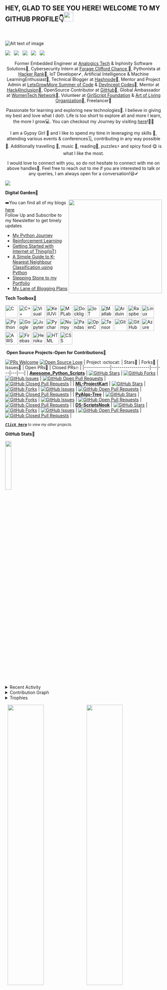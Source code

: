 <!---
Please consider starring the repo if you find this useful in any manner
or use it. It helps me a lot.
-->

<h2>HEY, GLAD TO SEE YOU HERE! WELCOME TO MY GITHUB PROFILE👇<img src="https://raw.githubusercontent.com/MartinHeinz/MartinHeinz/master/wave.gif" width="30px"></h2><br>

![Alt text of image](<https://github.com/prathimacode-hub/prathimacode-hub/blob/main/Prathima%20Kadari's%20Cover.png>)

<a href="https://www.linkedin.com/in/prathima-kadari/"><img src="https://img.shields.io/badge/LinkedIn-0077B5?style=for-the-badge&logo=linkedin&logoColor=white"></img></a>&nbsp;&nbsp; <a href="https://twitter.com/prathimak88"><img src="https://img.shields.io/badge/Twitter-1DA1F2?style=for-the-badge&logo=twitter&logoColor=white"></img></a>&nbsp;&nbsp; <a href="https://github.com/prathimacode-hub"><img src="https://img.shields.io/badge/GitHub-100000?style=for-the-badge&logo=github&logoColor=white"></img></a>&nbsp;&nbsp; <a href="https://prathimakadari.hashnode.dev/"><img src="https://img.shields.io/badge/Hashnode-2962FF?style=for-the-badge&logo=hashnode&logoColor=white"></img></a>&nbsp;&nbsp; <a href="https://stackoverflow.com/users/16268592/prathima-kadari?tab=profile"><img src="https://img.shields.io/badge/Stack_Overflow-FE7A16?style=for-the-badge&logo=stack-overflow&logoColor=white"></img></a>&nbsp;&nbsp; 

 
<p align="center">Former Embedded Engineer at <a href="http://www.analogicgroup.com/">Analogics Tech</a> & Inphinity Software Solutions🔐, Cybersecurity Intern at <a href="https://www.theforage.com/show-firm-programs/qbcPPWhE6mhQeKgdy/Clifford-Chance?ref=u4BF3Y2hiBAAffSg9">Forage Clifford Chance </a>🍁, Pythonista at <a href="https://www.hackerrank.com/">Hacker Rank</a>🤳, IoT Developer✔, Artificial Intelligence & Machine LearningEnthusiast🔭, Technical Blogger at <a href="https://prathimakadari.hashnode.dev/">Hashnode</a>🚩, Mentor and Project Admin at <a href="https://letsgrowmore.in/soc/">LetsGrowMore Summer of Code</a> & <a href="https://devincept.codes/contribute.html">DevIncept Codes</a>🎇, Mentor at <a href="https://hackmakers.com/">Hack4Inclusion</a>📍, OpenSource Contributor at <a href="https://github.com/prathimacode-hub">GitHub</a>🚀, Global Ambassador at <a href="https://www.womentech.net/about/womentech-membership?join=MzkwMjE=">WomenTech Network</a>👑, Volunteer at <a href="https://www.girlscript.tech/home">GirlScript Foundation</a> & <a href="https://www.artofliving.org/in-en">Art of Living Organization</a>🙌, Freelancer👯</a></p>

<p align="center">Passionate for learning and exploring new technologies💭. I believe in giving my best and love what I do🤓. Life is too short to explore all and more I learn, the more I grow💻. You can checkout my Journey by visiting <a href="https://www.linkedin.com/in/prathima-kadari/">here</a>!🙋‍♀️</p>

<p align="center">I am a Gypsy Girl 💖 and I like to spend my time in leveraging my skills 💪, attending various events & conferences🗓️, contributing in any way possible🌟. Additionally travelling 🧳, music 🎼, reading📖, puzzles⚡ and spicy food 😋 is what I like the most.</p>

<p align="center">I would love to connect with you, so do not hesitate to connect with me on above handles🤝. Feel free to reach out to me if you are interested to talk or any queries, I am always open for a conversation!😃✔
 

<!--Trap--:)-->
<a href="https://github.com/404"><img src="https://user-images.githubusercontent.com/73097560/115834477-dbab4500-a447-11eb-908a-139a6edaec5c.gif"></a>

 
**Digital Garden🌱**<br>

<img align='right' src='https://github.com/prathimacode-hub/prathimacode-hub/blob/main/Profile/My%20Octocat.gif' width='300"'>

➡️You can find all of my blogs [here](https://prathimakadari.hashnode.dev/)<br>
Follow Up and Subscribe to my Newsletter to get timely updates

- [My Python Journey](https://prathimakadari.hashnode.dev/my-python-learning-experience)
- [Reinforcement Learning](https://www.analyticsvidhya.com/blog/2021/02/introduction-to-reinforcement-learning-for-beginners/)
- [Getting Started with Internet of Thing(IoT)](https://prathimakadari.hashnode.dev/getting-started-with-iot)
- [A Simple Guide to K-Nearest Neighbour Classification using Python](https://prathimakadari.hashnode.dev/a-simple-guide-to-k-nearest-neighbor-classification-using-python)
- [Stepping Stone to my Portfolio](https://prathimakadari.hashnode.dev/stepping-stone-to-my-portfolio)
- [My Lane of Blogging Plans](https://prathimakadari.hashnode.dev/my-lane-of-blogging-plans)

 
**Tech Toolbox🧰**<br>

<p align="left">
<img src="https://github.com/prathimacode-hub/prathimacode-hub/blob/main/TechStack/C.png" alt="C" width="40" height="40"/>
<img src="https://github.com/prathimacode-hub/prathimacode-hub/blob/main/TechStack/C%2B%2B.png" alt="C++" width="40" height="40"/> 
<img src="https://github.com/prathimacode-hub/prathimacode-hub/blob/main/TechStack/Visual%20Studio%20Code.png" alt="Visual Studio Code" width="40" height="40"/>
<img src="https://github.com/prathimacode-hub/prathimacode-hub/blob/main/TechStack/KeilUVision.png" alt="KeilUVision" width="40" height="40"/>
<img src="https://github.com/prathimacode-hub/prathimacode-hub/blob/main/TechStack/MPLab.jpg" alt="MPLab" width="40" height="40"/>
<img src="https://github.com/prathimacode-hub/prathimacode-hub/blob/main/TechStack/DocklightScripting.png" alt="Docklight Scripting" width="40" height="40"/>
<img src="https://github.com/prathimacode-hub/prathimacode-hub/blob/main/TechStack/IoT.jpg" alt="IoT" width="40" height="40"/>
<img src="https://github.com/prathimacode-hub/prathimacode-hub/blob/main/TechStack/Matlab.png" alt="Matlab" width="40" height="40"/>
<img src="https://github.com/prathimacode-hub/prathimacode-hub/blob/main/TechStack/Arduino.png" alt="Arduino" width="40" height="40"/>
<img src="https://github.com/prathimacode-hub/prathimacode-hub/blob/main/TechStack/Raspberry.png" alt="Raspberry Pi" width="40" height="40"/>
<img src="https://github.com/prathimacode-hub/prathimacode-hub/blob/main/TechStack/Linux.png" alt="Linux" width="40" height="40"/>
<img src="https://github.com/prathimacode-hub/prathimacode-hub/blob/main/TechStack/Python.png" alt="Python" width="40" height="40"/> 
<img src="https://github.com/prathimacode-hub/prathimacode-hub/blob/main/TechStack/Colab.png" alt="Google Colab" width="40" height="40"/>
<img src="https://github.com/prathimacode-hub/prathimacode-hub/blob/main/TechStack/Jupyter.png" alt="Jupyter" width="40" height="40"/>
<img src="https://github.com/prathimacode-hub/prathimacode-hub/blob/main/TechStack/Pycharm.png" alt="Pycharm" width="40" height="40"/>
<img src="https://github.com/prathimacode-hub/prathimacode-hub/blob/main/TechStack/Numpy.png" alt="Numpy" width="40" height="40"/>
<img src="https://github.com/prathimacode-hub/prathimacode-hub/blob/main/TechStack/Pandas.png" alt="Pandas" width="40" height="40"/>
<img src="https://github.com/prathimacode-hub/prathimacode-hub/blob/main/TechStack/OpenCV.jpg" alt="OpenCV" width="40" height="40"/>
<img src="https://github.com/prathimacode-hub/prathimacode-hub/blob/main/TechStack/TensorFlow.png" alt="TensorFlow" width="40" height="40"/>
<img src="https://github.com/prathimacode-hub/prathimacode-hub/blob/main/TechStack/Git.png" alt="Git" width="40" height="40"/>
<img src="https://github.com/prathimacode-hub/prathimacode-hub/blob/main/TechStack/Github.png" alt="GitHub" width="40" height="40"/>
<img src="https://github.com/prathimacode-hub/prathimacode-hub/blob/main/TechStack/Azure.png" alt="Azure" width="40" height="40"/>
<img src="https://github.com/prathimacode-hub/prathimacode-hub/blob/main/TechStack/AWS.png" alt="AWS" width="40" height="40"/>
<img src="https://github.com/prathimacode-hub/prathimacode-hub/blob/main/TechStack/Firebase.png" alt="Firebase" width="40" height="40"/>
<img src="https://github.com/prathimacode-hub/prathimacode-hub/blob/main/TechStack/Heroku.png" alt="Heroku" width="40" height="40"/>
<img src="https://github.com/prathimacode-hub/prathimacode-hub/blob/main/TechStack/Html.png" alt="HTML" width="40" height="40"/>
<img src="https://github.com/prathimacode-hub/prathimacode-hub/blob/main/TechStack/Css.png" alt="CSS" width="40" height="40"/>


 **Open Source Projects-Open for Contributions🥇**<br>

[![PRs Welcome](https://img.shields.io/badge/PRs-welcome-brightgreen.svg?style=flat&logo=github)](https://github.com/prathimacode-hub) [![Open Source Love](https://img.shields.io/badge/Open%20Source-%F0%9F%A4%8D-Green)](https://github.com/prathimacode-hub)
|      Project :octocat:   |     Stars🌟   | Forks🍴  | Issues🐛  | Open PRs:bell:  | Closed PRs:fire:  |
|-------------|-------------------|---|---|---|---|
| [**Awesome_Python_Scripts**](https://github.com/prathimacode-hub/Awesome_Python_Scripts) | [![GitHub Stars](https://img.shields.io/github/stars/prathimacode-hub/Awesome_Python_Scripts?style=flat-square&labelColor=343b41)](https://github.com/prathimacode-hub/Awesome_Python_Scripts/stars) | [![GitHub Forks](https://img.shields.io/github/forks/prathimacode-hub/Awesome_Python_Scripts?style=flat-square&labelColor=343b41)](https://github.com/prathimacode-hub/Awesome_Python_Scripts/forks) | [![GitHub Issues](https://img.shields.io/github/issues/prathimacode-hub/Awesome_Python_Scripts?style=flat-square)](https://github.com/prathimacode-hub/Awesome_Python_Scripts/issues) | [![GitHub Open Pull Requests](https://img.shields.io/github/issues-pr/prathimacode-hub/Awesome_Python_Scripts?style=flat&logo=github)](https://github.com/prathimacode-hub/Awesome_Python_Scripts/pulls) | [![GitHub Closed Pull Requests](https://img.shields.io/github/issues-pr-closed/prathimacode-hub/Awesome_Python_Scripts?style=flat&color=critical&logo=github)](https://github.com/prathimacode-hub/Awesome_Python_Scripts/pulls?q=is%3Apr+is%3Aclosed) |
| [**ML-ProjectKart**](https://github.com/prathimacode-hub/ML-ProjectKart) | [![GitHub Stars](https://img.shields.io/github/stars/prathimacode-hub/ML-ProjectKart?style=flat-square&labelColor=343b41)](https://github.com/prathimacode-hub/ML-ProjectKart/stars) | [![GitHub Forks](https://img.shields.io/github/forks/prathimacode-hub/ML-ProjectKart?style=flat-square&labelColor=343b41)](https://github.com/prathimacode-hub/ML-ProjectKart/forks) | [![GitHub Issues](https://img.shields.io/github/issues/prathimacode-hub/ML-ProjectKart?style=flat-square)](https://github.com/prathimacode-hub/ML-ProjectKart/issues) | [![GitHub Open Pull Requests](https://img.shields.io/github/issues-pr/prathimacode-hub/ML-ProjectKart?style=flat&logo=github)](https://github.com/prathimacode-hub/ML-ProjectKart/pulls) | [![GitHub Closed Pull Requests](https://img.shields.io/github/issues-pr-closed/prathimacode-hub/ML-ProjectKart?style=flat&color=critical&logo=github)](https://github.com/prathimacode-hub/ML-ProjectKart/pulls?q=is%3Apr+is%3Aclosed) |
| [**PyAlgo-Tree**](https://github.com/prathimacode-hub/PyAlgo-Tree) | [![GitHub Stars](https://img.shields.io/github/stars/prathimacode-hub/PyAlgo-Tree?style=flat-square&labelColor=343b41)](https://github.com/prathimacode-hub/PyAlgo-Tree/stars) | [![GitHub Forks](https://img.shields.io/github/forks/prathimacode-hub/PyAlgo-Tree?style=flat-square&labelColor=343b41)](https://github.com/prathimacode-hub/PyAlgo-Tree/forks) | [![GitHub Issues](https://img.shields.io/github/issues/prathimacode-hub/PyAlgo-Tree?style=flat-square)](https://github.com/prathimacode-hub/PyAlgo-Tree/issues) | [![GitHub Open Pull Requests](https://img.shields.io/github/issues-pr/prathimacode-hub/PyAlgo-Tree?style=flat&logo=github)](https://github.com/prathimacode-hub/PyAlgo-Tree/pulls) | [![GitHub Closed Pull Requests](https://img.shields.io/github/issues-pr-closed/prathimacode-hub/PyAlgo-Tree?style=flat&color=critical&logo=github)](https://github.com/prathimacode-hub/PyAlgo-Tree/pulls?q=is%3Apr+is%3Aclosed) |
| [**DS-ScriptsNook**](https://github.com/prathimacode-hub/DS-ScriptsNook) | [![GitHub Stars](https://img.shields.io/github/stars/prathimacode-hub/DS-ScriptsNook?style=flat-square&labelColor=343b41)](https://github.com/prathimacode-hub/DS-ScriptsNook/stars) | [![GitHub Forks](https://img.shields.io/github/forks/prathimacode-hub/DS-ScriptsNook?style=flat-square&labelColor=343b41)](https://github.com/prathimacode-hub/DS-ScriptsNook/forks) | [![GitHub Issues](https://img.shields.io/github/issues/prathimacode-hub/DS-ScriptsNook?style=flat-square)](https://github.com/prathimacode-hub/DS-ScriptsNook/issues) | [![GitHub Open Pull Requests](https://img.shields.io/github/issues-pr/prathimacode-hub/DS-ScriptsNook?style=flat&logo=github)](https://github.com/prathimacode-hub/DS-ScriptsNook/pulls) | [![GitHub Closed Pull Requests](https://img.shields.io/github/issues-pr-closed/prathimacode-hub/DS-ScriptsNook?style=flat&color=critical&logo=github)](https://github.com/prathimacode-hub/DS-ScriptsNook/pulls?q=is%3Apr+is%3Aclosed) |
 

<sup><kbd>***[Click here](https://github.com/prathimacode-hub/prathimacode-hub/blob/main/PROJECTS/PERSONAL-PROJECTS.md)***</kbd> *to view my other projects.</sup>* <br>
</td>


**GitHub Stats🎯**<br>

<img width="20%" src="https://profile-counter.glitch.me/{prathimacode-hub}/count.svg" /> 


<details><summary>Recent Activity</summary>

<!--START_SECTION:activity-->
1. 🗣 Commented on [#40](https://github.com/prathimacode-hub/PyAlgo-Tree/issues/40) in [prathimacode-hub/PyAlgo-Tree](https://github.com/prathimacode-hub/PyAlgo-Tree)
2. 🗣 Commented on [#26](https://github.com/SamarthMR/AI-ML-for-Newborn-Babies-in-Healthcare/issues/26) in [SamarthMR/AI-ML-for-Newborn-Babies-in-Healthcare](https://github.com/SamarthMR/AI-ML-for-Newborn-Babies-in-Healthcare)
3. 🗣 Commented on [#6](https://github.com/SamarthMR/AI-ML-for-Newborn-Babies-in-Healthcare/issues/6) in [SamarthMR/AI-ML-for-Newborn-Babies-in-Healthcare](https://github.com/SamarthMR/AI-ML-for-Newborn-Babies-in-Healthcare)
4. 🗣 Commented on [#26](https://github.com/SamarthMR/AI-ML-for-Newborn-Babies-in-Healthcare/issues/26) in [SamarthMR/AI-ML-for-Newborn-Babies-in-Healthcare](https://github.com/SamarthMR/AI-ML-for-Newborn-Babies-in-Healthcare)
<!--END_SECTION:activity-->
</details>


<details><summary>Contribution Graph</summary>
<p align="left">
<img width="90%" src="https://activity-graph.herokuapp.com/graph?username=prathimacode-hub&theme=xcode" /></p>
</details>


<details><summary>Trophies</summary>
<p align="left">
<img width=900 src="https://github-profile-trophy.vercel.app/?username=prathimacode-hub&column=7&theme=gruvbox&no-frame=true"/>
</details>


<p align="left">
  <img width="48%" src="https://github-readme-stats.vercel.app/api?username=prathimacode-hub&show_icons=true&theme=tokyonight&count_private=true&include_all_commits=true" /> 
  <img width="48%" src="https://github-readme-streak-stats.herokuapp.com/?user=prathimacode-hub&theme=tokyonight" />
</p>


<h3 align="center">Show some &nbsp;❤️&nbsp; by starring some of the repositories!</h3>

<!--
**prathimacode-hub/prathimacode-hub** is a ✨ _special_ ✨ repository because its `README.md` (this file) appears on your GitHub profile.

Here are some ideas to get you started:

- 🔭 I’m currently working on ...
- 🌱 I’m currently learning ...
- 👯 I’m looking to collaborate on ...
- 🤔 I’m looking for help with ...
- 💬 Ask me about ...
- 📫 How to reach me: ...
- 😄 Pronouns: ...
- ⚡ Fun fact: ...
-->
